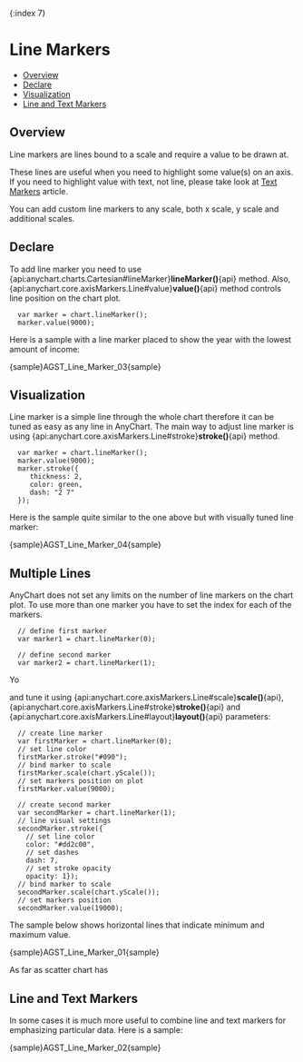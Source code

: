 {:index 7}
# Line Markers

* [Overview](#overview)
* [Declare](#declare)
* [Visualization](#visualization)
* [Line and Text Markers](#line_and_text_markers)

## Overview

Line markers are lines bound to a scale and require a value to be drawn at.
  
  
These lines are useful when you need to highlight some value(s) on an axis. If you need to highlight value with text, not line, please take look at [Text Markers](Text_Markers) article.
  
  
You can add custom line markers to any scale, both x scale, y scale and additional scales.

## Declare

To add line marker you need to use {api:anychart.charts.Cartesian#lineMarker}**lineMarker()**{api} method. Also, {api:anychart.core.axisMarkers.Line#value}**value()**{api} method controls line position on the chart plot.

```
  var marker = chart.lineMarker();
  marker.value(9000);
```

Here is a sample with a line marker placed to show the year with the lowest amount of income:

{sample}AGST\_Line\_Marker\_03{sample}

## Visualization

Line marker is a simple line through the whole chart therefore it can be tuned as easy as any line in AnyChart. The main way to adjust line marker is using {api:anychart.core.axisMarkers.Line#stroke}**stroke()**{api} method.

```
  var marker = chart.lineMarker();
  marker.value(9000);
  marker.stroke({
     thickness: 2,
     color: green,
     dash: "2 7"
  });
```

Here is the sample quite similar to the one above but with visually tuned line marker:

{sample}AGST\_Line\_Marker\_04{sample}

## Multiple Lines

AnyChart does not set any limits on the number of line markers on the chart plot. To use more than one marker you have to set the index for each of the markers.

```
  // define first marker
  var marker1 = chart.lineMarker(0);
  
  // define second marker
  var marker2 = chart.lineMarker(1);
```

Yo


and tune it using {api:anychart.core.axisMarkers.Line#scale}**scale()**{api}, {api:anychart.core.axisMarkers.Line#stroke}**stroke()**{api} and {api:anychart.core.axisMarkers.Line#layout}**layout()**{api} parameters:

```
  // create line marker
  var firstMarker = chart.lineMarker(0);
  // set line color
  firstMarker.stroke("#090");
  // bind marker to scale
  firstMarker.scale(chart.yScale());
  // set markers position on plot
  firstMarker.value(9000);
  
  // create second marker
  var secondMarker = chart.lineMarker(1);
  // line visual settings
  secondMarker.stroke({
    // set line color
    color: "#dd2c00",
    // set dashes 
    dash: 7,
    // set stroke opacity
    opacity: 1});
  // bind marker to scale
  secondMarker.scale(chart.yScale());
  // set markers position
  secondMarker.value(19000);
```

The sample below shows horizontal lines that indicate minimum and maximum value.

{sample}AGST\_Line\_Marker\_01{sample}

As far as scatter chart has

## Line and Text Markers

In some cases it is much more useful to combine line and text markers for emphasizing particular data. Here is a sample:

{sample}AGST\_Line\_Marker\_02{sample}

